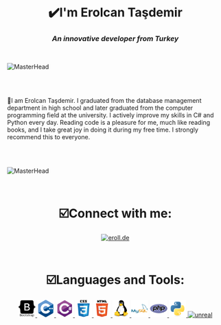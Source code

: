 


<h1 align="center">✔️I'm Erolcan Taşdemir</h1>
<i><h3 align="center">An innovative developer from Turkey</h3></i>
<br>

![MasterHead](https://camo.githubusercontent.com/07a4cd9a89cd7fd1666cb0675bcfae03524e0b096b309f787fd975842a2b85a6/68747470733a2f2f6f6563642d6f7073692e6f72672f77702d636f6e74656e742f75706c6f6164732f323032302f31302f437261636b696e672d7468652d636f64652e6a7067)

<br><br>

<p>🔴I am Erolcan Taşdemir. I graduated from the database management department in high school and later graduated from the computer programming field at the university. I actively improve my skills in C# and Python every day. Reading code is a pleasure for me, much like reading books, and I take great joy in doing it during my free time. I strongly recommend this to everyone.
</p>
<br><br>

![MasterHead](https://media.licdn.com/dms/image/D4D12AQEtFcl-BRV-fQ/article-cover_image-shrink_720_1280/0/1667017572837?e=2147483647&v=beta&t=bKyCqEvvr_-N-xvwF8DkwpppNRfAIPq5qH9599pqkuw)

<br>
<h1 align="center">☑️Connect with me:</h1>
<p align="center">
<a href="https://instagram.com/eroll.de" target="blank"><img align="center" src="https://raw.githubusercontent.com/rahuldkjain/github-profile-readme-generator/master/src/images/icons/Social/instagram.svg" alt="eroll.de" height="30" width="40" /></a>
</p>
<br>


<h1 align="center">☑️Languages and Tools:</h1>
<p align="center">
<a href="https://getbootstrap.com" target="_blank" rel="noreferrer"> 
  <img src="https://raw.githubusercontent.com/devicons/devicon/master/icons/bootstrap/bootstrap-plain-wordmark.svg" alt="bootstrap" width="40" height="40"/> </a> 
  
<a href="https://www.w3schools.com/cpp/" target="_blank" rel="noreferrer"> 
  <img src="https://raw.githubusercontent.com/devicons/devicon/master/icons/cplusplus/cplusplus-original.svg" alt="cplusplus" width="40" height="40"/> </a>
  
<a href="https://www.w3schools.com/cs/" target="_blank" rel="noreferrer">
  <img src="https://raw.githubusercontent.com/devicons/devicon/master/icons/csharp/csharp-original.svg" alt="csharp" width="40" height="40"/> </a> <a href="https://www.w3schools.com/css/" target="_blank" rel="noreferrer">
  <img src="https://raw.githubusercontent.com/devicons/devicon/master/icons/css3/css3-original-wordmark.svg" alt="css3" width="40" height="40"/> </a> <a href="https://www.w3.org/html/" target="_blank" rel="noreferrer">
  <img src="https://raw.githubusercontent.com/devicons/devicon/master/icons/html5/html5-original-wordmark.svg" alt="html5" width="40" height="40"/> </a> <a href="https://www.linux.org/" target="_blank" rel="noreferrer">
  <img src="https://raw.githubusercontent.com/devicons/devicon/master/icons/linux/linux-original.svg" alt="linux" width="40" height="40"/> </a> <a href="https://www.mysql.com/" target="_blank" rel="noreferrer">
  <img src="https://raw.githubusercontent.com/devicons/devicon/master/icons/mysql/mysql-original-wordmark.svg" alt="mysql" width="40" height="40"/> </a> <a href="https://www.php.net" target="_blank" rel="noreferrer"> 
  <img src="https://raw.githubusercontent.com/devicons/devicon/master/icons/php/php-original.svg" alt="php" width="40" height="40"/> </a> <a href="https://www.python.org" target="_blank" rel="noreferrer"> 
  <img src="https://raw.githubusercontent.com/devicons/devicon/master/icons/python/python-original.svg" alt="python" width="40" height="40"/> </a> <a href="https://unrealengine.com/" target="_blank" rel="noreferrer"> 
  <img src="https://raw.githubusercontent.com/kenangundogan/fontisto/036b7eca71aab1bef8e6a0518f7329f13ed62f6b/icons/svg/brand/unreal-engine.svg" alt="unreal" width="40" height="40"/> </a> </p>


